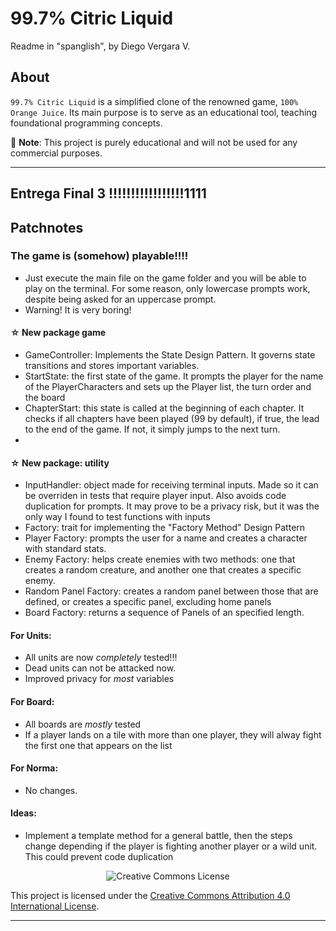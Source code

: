 # 99.7% Citric Liquid
Readme in "spanglish", by Diego Vergara V.
## About

`99.7% Citric Liquid` is a simplified clone of the renowned game, `100% Orange Juice`. Its main
purpose is to serve as an educational tool, teaching foundational programming concepts.

📢 **Note**: This project is purely educational and will not be used for any commercial purposes.

---
## Entrega Final 3 !!!!!!!!!!!!!!!!!1111

## Patchnotes

###  The game is (somehow) playable!!!!
- Just execute the main file on the game folder and you will be able to play on the terminal. For some reason, only lowercase prompts work, despite being asked for an uppercase prompt.
- Warning! It is very boring!

#### ☆ New package game
- GameController: Implements the State Design Pattern. It governs state transitions and stores important variables.
- StartState: the first state of the game. It prompts the player for the name of the PlayerCharacters and sets up the Player list, the turn order and the board
- ChapterStart: this state is called at the beginning of each chapter. It checks if all chapters have been played (99 by default), if true, the lead to the end of the game. If not, it simply jumps to the next turn.
-

#### ☆ New package: utility
- InputHandler: object made for receiving terminal inputs. Made so it can be overriden in tests that require player input. Also avoids code duplication for prompts. It may prove to be a privacy risk, but it was the only way I found to test functions with inputs
- Factory: trait for implementing the "Factory Method" Design Pattern
- Player Factory: prompts the user for a name and creates a character with standard stats.
- Enemy Factory: helps create enemies with two methods: one that creates a random creature, and another one that creates a specific enemy.
- Random Panel Factory: creates a random panel between those that are defined, or creates a specific panel, excluding home panels
- Board Factory: returns a sequence of Panels of an specified length.

#### For Units:
- All units are now *completely* tested!!!
- Dead units can not be attacked now.
- Improved privacy for *most* variables

#### For Board:
- All boards are *mostly* tested
- If a player lands on a tile with more than one player, they will alway fight the first one that appears on the list

#### For Norma:
- No changes.

#### Ideas:
- Implement a template method for a general battle, then the steps change depending if the player is fighting another player or a wild unit. This could prevent code duplication

<div style="text-align:center;">
    <img src="https://i.creativecommons.org/l/by/4.0/88x31.png" alt="Creative Commons License">
</div>

This project is licensed under the [Creative Commons Attribution 4.0 International License](http://creativecommons.org/licenses/by/4.0/).

---